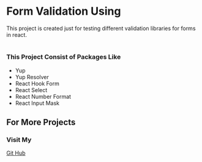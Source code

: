 # Form Validation Using

This project is created just for testing different validation libraries for forms in react.

#

### This Project Consist of Packages Like

- Yup
- Yup Resolver
- React Hook Form
- React Select
- React Number Format
- React Input Mask

## For More Projects

### Visit My

[Git Hub](https://github.com/Usama-Taj)

